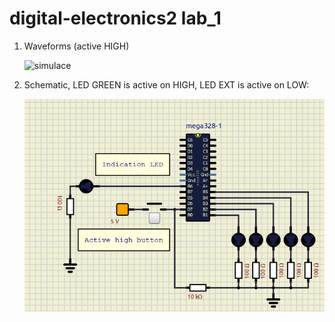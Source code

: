 # digital-electronics2 lab_1

1. Waveforms (active HIGH)

   ![simulace](sim.png)

2. Schematic, LED GREEN is active on HIGH, LED EXT is active on LOW:

   ![schema](sch.png)